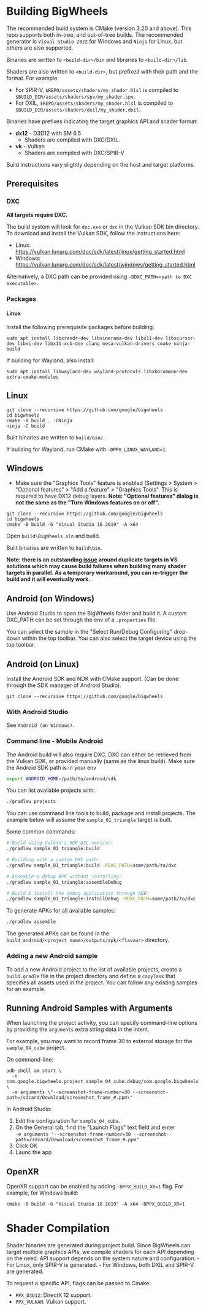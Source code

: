 # Building BigWheels
The recommended build system is CMake (version 3.20 and above). This repo supports both in-tree, and out-of-tree builds.
The recommended generator is `Visual Studio 2022` for Windows and `Ninja` for Linux, but others are also supported.

Binaries are written to `<build-dir>/bin` and libraries to `<build-dir>/lib`.

Shaders are also written to `<build-dir>`, but prefixed with their path and the format. For example:

- For SPIR-V, `$REPO/assets/shaders/my_shader.hlsl` is compiled to `$BUILD_DIR/assets/shaders/spv/my_shader.spv`.
- For DXIL, `$REPO/assets/shaders/my_shader.hlsl` is compiled to `$BUILD_DIR/assets/shaders/dxil/my_shader.dxil`.

Binaries have prefixes indicating the target graphics API and shader format:
 * **dx12** - D3D12 with SM 6.5
   * Shaders are compiled with DXC/DXIL.
 * **vk** - Vulkan
   * Shaders are compiled with DXC/SPIR-V

Build instructions vary slightly depending on the host and target platforms.

## Prerequisites

### DXC

**All targets require DXC.**

The build system will look for `dxc.exe` or `dxc` in the Vulkan SDK bin directory. To download and install the Vulkan SDK, follow the instructions here:
* Linux: https://vulkan.lunarg.com/doc/sdk/latest/linux/getting_started.html
* Windows: https://vulkan.lunarg.com/doc/sdk/latest/windows/getting_started.html

Alternatively, a DXC path can be provided using `-DDXC_PATH=<path to DXC executable>`.

### Packages

#### Linux

Install the following prerequisite packages before building:

```
sudo apt install libxrandr-dev libxinerama-dev libx11-dev libxcursor-dev libxi-dev libx11-xcb-dev clang mesa-vulkan-drivers cmake ninja-build
```

If building for Wayland, also install:

```
sudo apt install libwayland-dev wayland-protocols libxkbcommon-dev extra-cmake-modules
```

## Linux
```
git clone --recursive https://github.com/google/bigwheels
cd bigwheels
cmake -B build . -GNinja
ninja -C build
```

Built binaries are written to `build/bin/`.

If building for Wayland, run CMake with `-DPPX_LINUX_WAYLAND=1`.

## Windows

- Make sure the "Graphics Tools" feature is enabled (Settings > System > "Optional features" > "Add a feature" > "Graphics Tools". This is required to have DX12 debug layers.
**Note: "Optional features" dialog is not the same as the "Turn Windows features on or off".**
  
```
git clone --recursive https://github.com/google/bigwheels
cd bigwheels
cmake -B build -G "Visual Studio 16 2019" -A x64
```

Open `build\BigWheels.sln` and build.

Built binaries are written to `build\bin`.

**Note: there is an outstanding [issue](https://github.com/google/bigwheels/issues/97) around duplicate targets in VS solutions which may cause build failures when building many shader targets in parallel. As a temporary workaround, you can re-trigger the build and it will eventually work.**

## Android (on Windows)

Use Android Studio to open the BigWheels folder and build it.
A custom DXC_PATH can be set through the env of a `.properties` file.

You can select the sample in the "Select Run/Debug Configuring" drop-down
within the top toolbar. You can also select the target device using the
top toolbar.

## Android (on Linux)

Install the Android SDK and NDK with CMake support.
(Can be done through the SDK manager of Android Studio).

```
git clone --recursive https://github.com/google/bigwheels
```

### With Android Studio

See `Android (on Windows)`.

### Command line - Mobile Android

The Android build will also require DXC. DXC can either be retrieved from
the Vulkan SDK, or provided manually (same as the linux build).
Make sure the Android SDK path is in your env

```bash
export ANDROID_HOME=/path/to/android/sdk
```

You can list available projects with:

```bash
./gradlew projects
```

You can use command line tools to build, package and install projects.
The example below will assume the `sample_01_triangle` target is built.

Some common commands:

```bash
# Build using Vulkan's SDK DXC version:
./gradlew sample_01_triangle:build

# Building with a custom DXC path:
./gradlew sample_01_triangle:build -PDXC_PATH=some/path/to/dxc

# Assemble a debug APK without installing:
./gradlew sample_01_triangle:assembleDebug

# Build & install the debug application through ADB:
./gradlew sample_01_triangle:installDebug -PDXC_PATH=some/path/to/dxc
```

To generate APKs for all available samples:

```bash
./gradlew assemble
```

The generated APKs can be found in the
`build_android/<project_name>/outputs/apk/<flavour>` directory.

### Adding a new Android sample

To add a new Android project to the list of available projects,
create a `build.gradle` file in the project directory and define
a `copyTask` that specifies all assets used in the project.
You can follow any existing samples for an example.

## Running Android Samples with Arguments

When launching the project activity, you can specify command-line options by providing the `arguments` extra string data in the intent.

For example, you may want to record frame 30 to external storage for the `sample_04_cube` project.

On command-line:

```
adb shell am start \
  -n com.google.bigwheels.project_sample_04_cube.debug/com.google.bigwheels.MainActivity \
  -e arguments \"--screenshot-frame-number=30 --screenshot-path=/sdcard/Download/screenshot_frame_#.ppm\"
```

In Android Studio:

1. Edit the configuration for `sample_04_cube`.
2. On the General tab, find the "Launch Flags" text field and enter  
`-e arguments "--screenshot-frame-number=30 --screenshot-path=/sdcard/Download/screenshot_frame_#.ppm"`
3. Click OK
4. Launc the app

## OpenXR
OpenXR support can be enabled by adding `-DPPX_BUILD_XR=1` flag.
For example, for Windows build:
```
cmake -B build -G "Visual Studio 16 2019" -A x64 -DPPX_BUILD_XR=1
```

# Shader Compilation
Shader binaries are generated during project build. Since BigWheels can target multiple graphics APIs, we compile shaders
for each API depending on the need. API support depends on the system nature and configuration:
    - For Linux, only SPIR-V is generated.
    - For Windows, both DXIL and SPIR-V are generated.

To request a specific API, flags can be passed to Cmake:
 - `PPX_D3D12`: DirectX 12 support.
 - `PPX_VULKAN`: Vulkan support.
